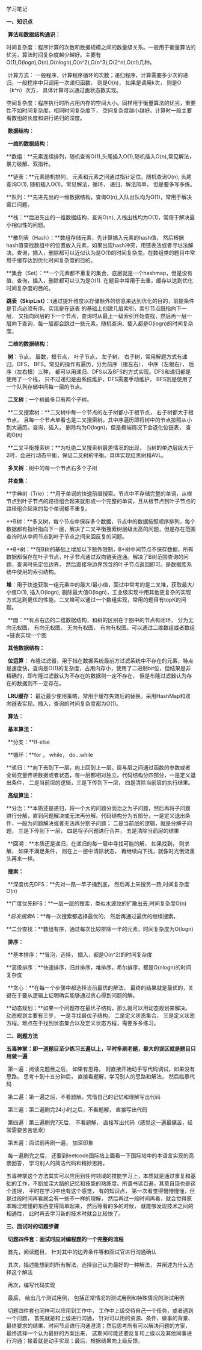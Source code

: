 学习笔记

**一、知识点**

​	**算法和数据结构通识：**

​		时间复杂度：程序计算的次数和数据规模之间的数量级关系。一般用于衡量算法的优劣，算法时间复杂度越少越好。主要有O(1),O(logn),O(n),O(nlogn),O(n^2),O(n^3),O(2^n),O(n!)几种。

​			计算方式： 一般程序，计算程序循环的次数；递归程序，计算需要多少次的递归，一般程序中只调用一次递归函数， 则是O(n)， 如果是调用k次， 则是O（k^n）次方， 具体计算可以通过画状态数实现。

​		空间复杂度：程序执行时所占用内存的空间大小。同样用于衡量算法的优劣，重要性不如时间复杂度，相同时间复杂度下， 空间复杂度越小越好。计算时一般主要看数组的长度和进行递归的深度。

​	**数据结构：**

​		**一维的数据结构：**

​			**数组：**元素连续排列，随机查询O(1),头尾插入O(1),随机插入O(n),常见解法， 暴力破解、双指针。

​			**链表：**元素随机排列， 元素和元素之间通过指针定位。随机查询O(n), 头尾查询O(1), 随机插入O(1)。常见解法，循环， 递归，解法简单， 但是要多写多练。

​			**队列：**先进先出的一维数据结构，查询O(n),入队出队均为O(1)，常用于解决窗口问题。

​			**栈：**后进先出的一维数据结构，查询O(n), 入栈出栈均为O(1)，常用于解决最小相似性的问题。

​			**散列表（Hash）：**数组存储元素，先计算插入元素的hash值， 然后根据hash值查找数组中的位置放入元素，如果出现hash冲突，用链表法或者寻址法解决。查询，插入，删除都可以近似认为是O(1)的时间复杂度。在数组类的题目中常用于缓存达到优化时间复杂度的目的。

​			**集合（Set）：**一个元素都不重复的集合，底层就是一个hashmap，但是没有值，查询，插入，删除都可以认为是O(1). 在题目中常用于去重，缓存以达到优化时间复杂度的目的。

​			**跳表（SkipList）**：t通过提升维度以存储额外的信息来达到优化的目的，前提条件是节点必须有序。实现是在链表 的基础上创建几层索引，索引节点既指向下一层， 又指向同层的下一个节点，查询时从最上一级索引开始查找，然后再一层一层向下查询，每一层都会跳过一些元素。随机查询、插入都是O(logn)的时间复杂度。



​		**二维的数据结构：**

​			**树**：节点， 层数，根节点， 叶子节点， 左子树， 右子树，常用解题方式有递归，DFS， BFS。常见的操作有遍历，分为前序（根左右）， 中序（左根右）， 后序（左右根）三种， 都可以用递归、DFS以及BFS的方式实现。DFS和递归都是使用了一个栈， 只不过递归是由系统维护，DFS需要手动维护， BFS则是使用了一个队列存储中间每一层的节点。

​				**二叉树**：一个树最多只有两个子树。

​					**二叉搜索树：**二叉树中每一个节点的左子树都小于根节点， 右子树都大于根节点， 且每一个节点单看也是二叉搜索树。其中序遍历即将树中的节点按照从小到大遍历。查询，插入， 删除均为O(logn)，但是极端情况下会退化位链表， 查询O(n)

​					**二叉平衡搜索树：**为杜绝二叉搜索树最差情况的出现， 当树的单边层级大于2时，会进行动态平衡，保证二叉树的平衡。具体实现红黑树和AVL。

​				**多叉树**：树中的每一个节点右多个子树

​					**并查集：**

​					**字典树（Trie）：**用于单词的快速前缀搜索。节点中不存储完整的单词，从根节点到叶子节点的路径组合起来就形成一个完整的单词，且从根节点到叶子节点的路径组合起来的每个单词都不重复。

​					**B树：**多叉树，每个节点中保存多个数据，节点中的数据按照顺序排列，每个数据都有指针指向下一层，解决了二叉平衡搜索树层级太高的问题，但是存在范围查询时从中间节点到叶子节点之间来回反复的问题。

​					**B+树：**在B树的基础上增加以下额外限制，B+树中间节点不保存数据，所有数据都保存在叶子节点，叶子节点通过双向链表连通。解决了B树范围查询的问题，查询时先定位边界， 然后直接将边界包含的叶子节点返回即可。是数据库系统中使用的索引结构。

​				**堆**：用于快速获取一组元素中的最大/最小值，面试中常考的是二叉堆，获取最大/小值O(1), 插入O(logn), 删除最大值O(logn)，工业级实现中用其他更复杂的实现方式达到更优的性能。二叉堆可以通过一个数组实现，常用的题目有topK的问题。

​			**图：**有点右边的二维数据结构，和树的区别在于图中的节点有闭环， 分为无向无权图， 有向无权图， 无向有权图， 有向有权图。可以通过二维数组或者数组+链表实现一个图

​		**其他数据结构：**

​			**位运算：** 布隆过滤器，用于挡在数据系统最前方过滤系统中不存在的元素，特点是速度快，查询是O(1)的复杂度，占用内存小，使用了二进制bit位，但结果是非精确的，即布隆过滤器认为不存在的数据则一定不存在， 但是布隆过滤器认为存在的数据则不一定存在。

​			**LRU缓存：** 最近最少使用策略，常用于缓存失效后的替换。采用HashMap和双向链表实现。插入，查询的时间复杂度都为O(1)。

​	**算法：**

​		**基本算法：** 

​			**分支：**if-else

​			**循环：**for ， while， do...while

​			**递归：**向下去到下一层，向上回到上一层。层与层之间通过函数的参数或者全局变量传递数据或者状态，每一层都相对独立。代码结构分四部分，一是定义退出条件， 二是当前层的逻辑，三是下传到下一层， 四是清除当前层的执行结果。

​		**高级算法：**

​			**分治：**本质还是递归，将一个大的问题分而治之为子问题，然后再将子问题进行分解，直到问题解决或无法再分解。代码结构分为五部分，一是定义退出条件，一般为问题解决或者无法再分割子问题； 二是当前层的逻辑，就是分解子问题， 三是下传到下一层， 四是将子问题进行合并， 五是清除当前层的结果

​			**回溯：**本质还是递归，在递归的每一层中寻找可能的解， 如果找到， 则求解， 如果不满足条件， 则在上一层中清除状态， 再继续向下找，就像时光倒流重头再来一样。

​			**搜索：**

​				**深度优先DFS：**先对一路一竿子捅到底， 然后再上来搜另一路,时间复杂度O(n)

​				**广度优先BFS：**一层一层的搜索，类似水波纹的扩散出去,时间复杂度O(n)

​				**启发搜索A*：**每一次搜索都选择最优的， 然后再通过最优的继续搜索。

​			**二分查找：**数组有序，通过每次比较排除一半的元素，时间复杂度为O(logn)

​			**排序：**

​					**基本排序：**冒泡，选择， 插入，都是O(n^2)的时间复杂度

​					**高级排序：**快速排序，归并排序，堆排序，希尔排序，都是O(nlogn)的时间复杂度

​			**贪心：**在每一个步骤中都选择当前最优的解法， 最终的结果就是最优的，关键在于要从逻辑上证明确实能够通过贪心得到问题的解。

​			**动态规划：**如果一个问题存在最优子结构，那么就可以用动态规划来解决。动态规划主要有三步， 一是寻找最优子结构， 二是定义状态集合， 三是定义状态方程。难点在于找到状态集合以及定义状态方程，需要多多练习。

**二、刷题方法**

​	**五毒神掌：即一道题目至少练习五遍以上，平时多刷老题，最大的误区就是题目只用做一遍**

​		第一遍：阅读完题目之后， 如果有思路， 则直接开始动手写代码调试，如果没有思路， 思考十到十五分钟后， 直接看题解，学习别人的思路和解法， 然后临摹代码

​		第二遍：第一遍之后，不看题解，凭借自己的记忆和理解写出代码

​		第三遍：第二遍刷完24小时之后，不看题解， 直接写出代码

​		第四遍：第三遍刷完7天后， 不看题解， 直接写出代码（感觉这一遍最痛苦，经常需要苦苦思索）

​		第五遍：面试前再刷一遍， 加深印象

​		每一遍刷完之后， 还要到leetcode国际站上面看一下国际站中的本语言实现的高票回答， 学习别人的简洁代码和精妙思路。

​	五毒神掌这个方法其实可以应用到任何领域的技能学习上，本质就是通过重复和基础的工作，不断加深大脑的记忆和技能的熟练度。所谓书读百遍，其意自现也是这个道理， 平时在学习中也有这个感觉， 有的知识点， 第一次看觉得懵懵懂懂，但是过段时间再看就会有一些不一样的理解， 然后再过一段时间再看，就会觉得原本晦涩难懂的东西变得简单起来， 然后等看的多的时候， 就能够发现技术之间的相通性， 此时再去学习新的技术时就会比较快了。

**三、面试时的切题步骤**

​	**切题四件套：面试时应对编程题的一个完整的流程**

​	首先，阅读题目， 针对其中的边界条件等和面试官进行沟通确认

​	其次，描述能想到的所有解法，选择自己认为最好的一种解法， 并阐述为什么选择这个解法

​	再次，编写代码实现

​	最后， 给出几个测试用例， 包括正常情况的测试用例和特殊情况的测试用例

​	切题四件套也同样可以应用到工作中， 工作中上级交待自己一个任务，或者遇到一个问题， 首先就是和上级进行沟通， 针对可以用的资源、条件、做事的背景、最终要求的结果、时间节点进行沟通澄清；然后思考所有可以解决问题的方案， 最终选择一个认为最好的方案出来， 这期间可能还要反复和上级以及其他同事进行沟通；接着就是动手实现；最后，根据结果向上级反馈。